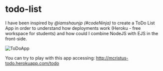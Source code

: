 # todo-list
 I have been inspired by *@iamshaunjp (#codeNinja)* to create a ToDo List App in order to understand how deployments work (Heroku - free workspace for students) and how could I combine NodeJS with EJS in the front-side. 
 
 
 ![ToDoApp](https://github.com/crisapal/todo-list/blob/master/public/assets/intro.gif)

 
 You can try to play with this app accessing: http://mcristus-todo.herokuapp.com/todo 
 
 
